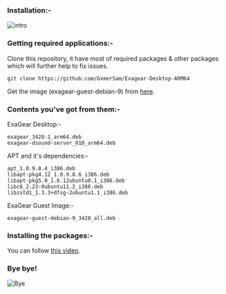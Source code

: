 ### Installation:-
![intro](https://cdn.discordapp.com/attachments/763587003672428575/803233154075852810/20210125_173128.png)

### Getting required applications:-

Clone this repository, it have most of required packages & other packages which will further help to fix issues.

```
git clone https://github.com/GxmerSam/Exagear-Desktop-ARM64
```

Get the image (exagear-guest-debian-9) from [here](https://drive.google.com/file/d/1wr8IAJ8OM6u9q7dkFhWI33IcZ9dvcPJw/view?usp=drivesdk).


### Contents you've got from them:-

ExaGear Desktop:-

`exagear_3428-1_arm64.deb` </br>
`exagear-dsound-server_010_arm64.deb` </br>


APT and it's dependencies:-

`apt_1.0.9.8.4_i386.deb` </br>
`libapt-pkg4.12_1.0.9.8.6_i386.deb` </br>
`libapt-pkg5.0_1.6.12ubuntu0.1_i386.deb` </br>
`libc6_2.23-0ubuntu11.2_i386.deb` </br>
`libzstd1_1.3.3+dfsg-2ubuntu1.1_i386.deb` </br>

ExaGear Guest Image:-

`exagear-guest-debian-9_3428_all.deb` </br>


### Installing the packages:-

You can follow [this video](https://youtu.be/ll6sPtcWDtI).


### Bye bye!

![Bye](https://cdn.discordapp.com/attachments/763587003672428575/803239659529830450/IMG_20210125_175728.png)
